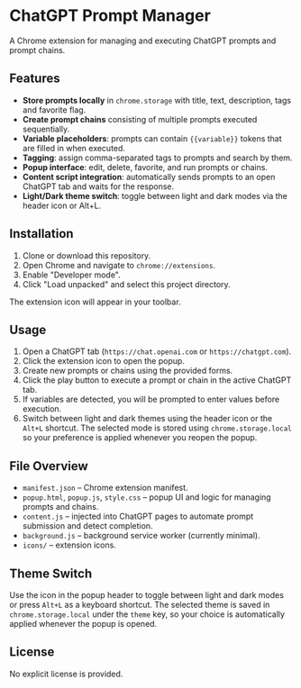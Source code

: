 # ChatGPT Prompt Manager

A Chrome extension for managing and executing ChatGPT prompts and prompt chains.

## Features

- **Store prompts locally** in `chrome.storage` with title, text, description, tags and favorite flag.
- **Create prompt chains** consisting of multiple prompts executed sequentially.
- **Variable placeholders**: prompts can contain `{{variable}}` tokens that are filled in when executed.
- **Tagging**: assign comma-separated tags to prompts and search by them.
- **Popup interface**: edit, delete, favorite, and run prompts or chains.
- **Content script integration**: automatically sends prompts to an open ChatGPT tab and waits for the response.
- **Light/Dark theme switch**: toggle between light and dark modes via the header icon or Alt+L.

## Installation

1. Clone or download this repository.
2. Open Chrome and navigate to `chrome://extensions`.
3. Enable "Developer mode".
4. Click "Load unpacked" and select this project directory.

The extension icon will appear in your toolbar.

## Usage

1. Open a ChatGPT tab (`https://chat.openai.com` or `https://chatgpt.com`).
2. Click the extension icon to open the popup.
3. Create new prompts or chains using the provided forms.
4. Click the play button to execute a prompt or chain in the active ChatGPT tab.
5. If variables are detected, you will be prompted to enter values before execution.
6. Switch between light and dark themes using the header icon or the `Alt+L` shortcut. The selected mode is stored using `chrome.storage.local` so your preference is applied whenever you reopen the popup.

## File Overview

- `manifest.json` – Chrome extension manifest.
- `popup.html`, `popup.js`, `style.css` – popup UI and logic for managing prompts and chains.
- `content.js` – injected into ChatGPT pages to automate prompt submission and detect completion.
- `background.js` – background service worker (currently minimal).
- `icons/` – extension icons.

## Theme Switch

Use the icon in the popup header to toggle between light and dark modes or press `Alt+L` as a keyboard shortcut. The selected theme is saved in `chrome.storage.local` under the `theme` key, so your choice is automatically applied whenever the popup is opened.

## License

No explicit license is provided.
